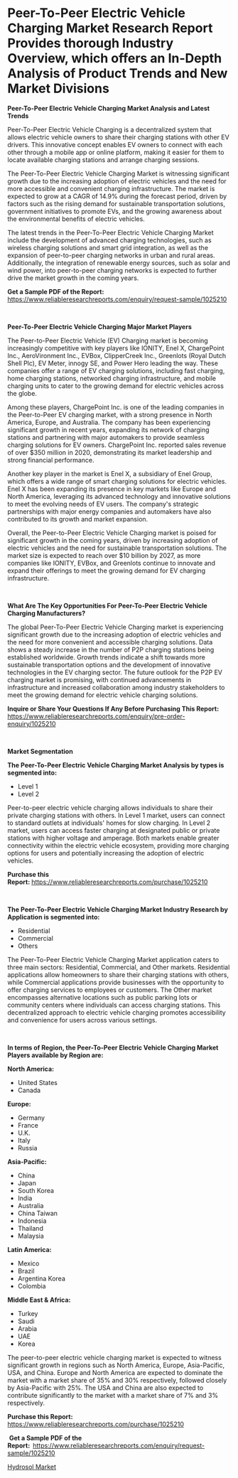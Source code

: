 <p><h1>Peer-To-Peer Electric Vehicle Charging Market Research Report Provides thorough Industry Overview, which offers an In-Depth Analysis of Product Trends and New Market Divisions</h1></p><p><strong>Peer-To-Peer Electric Vehicle Charging Market Analysis and Latest Trends</strong></p>
<p><p>Peer-To-Peer Electric Vehicle Charging is a decentralized system that allows electric vehicle owners to share their charging stations with other EV drivers. This innovative concept enables EV owners to connect with each other through a mobile app or online platform, making it easier for them to locate available charging stations and arrange charging sessions.</p><p>The Peer-To-Peer Electric Vehicle Charging Market is witnessing significant growth due to the increasing adoption of electric vehicles and the need for more accessible and convenient charging infrastructure. The market is expected to grow at a CAGR of 14.9% during the forecast period, driven by factors such as the rising demand for sustainable transportation solutions, government initiatives to promote EVs, and the growing awareness about the environmental benefits of electric vehicles.</p><p>The latest trends in the Peer-To-Peer Electric Vehicle Charging Market include the development of advanced charging technologies, such as wireless charging solutions and smart grid integration, as well as the expansion of peer-to-peer charging networks in urban and rural areas. Additionally, the integration of renewable energy sources, such as solar and wind power, into peer-to-peer charging networks is expected to further drive the market growth in the coming years.</p></p>
<p><strong>Get a Sample PDF of the Report:&nbsp;</strong> <a href="https://www.reliableresearchreports.com/enquiry/request-sample/1025210">https://www.reliableresearchreports.com/enquiry/request-sample/1025210</a></p>
<p>&nbsp;</p>
<p><strong>Peer-To-Peer Electric Vehicle Charging Major Market Players</strong></p>
<p><p>The Peer-to-Peer Electric Vehicle (EV) Charging market is becoming increasingly competitive with key players like IONITY, Enel X, ChargePoint Inc., AeroVironment Inc., EVBox, ClipperCreek Inc., Greenlots (Royal Dutch Shell Plc), EV Meter, innogy SE, and Power Hero leading the way. These companies offer a range of EV charging solutions, including fast charging, home charging stations, networked charging infrastructure, and mobile charging units to cater to the growing demand for electric vehicles across the globe.</p><p>Among these players, ChargePoint Inc. is one of the leading companies in the Peer-to-Peer EV charging market, with a strong presence in North America, Europe, and Australia. The company has been experiencing significant growth in recent years, expanding its network of charging stations and partnering with major automakers to provide seamless charging solutions for EV owners. ChargePoint Inc. reported sales revenue of over $350 million in 2020, demonstrating its market leadership and strong financial performance.</p><p>Another key player in the market is Enel X, a subsidiary of Enel Group, which offers a wide range of smart charging solutions for electric vehicles. Enel X has been expanding its presence in key markets like Europe and North America, leveraging its advanced technology and innovative solutions to meet the evolving needs of EV users. The company's strategic partnerships with major energy companies and automakers have also contributed to its growth and market expansion.</p><p>Overall, the Peer-to-Peer Electric Vehicle Charging market is poised for significant growth in the coming years, driven by increasing adoption of electric vehicles and the need for sustainable transportation solutions. The market size is expected to reach over $10 billion by 2027, as more companies like IONITY, EVBox, and Greenlots continue to innovate and expand their offerings to meet the growing demand for EV charging infrastructure.</p></p>
<p>&nbsp;</p>
<p><strong>What Are The Key Opportunities For Peer-To-Peer Electric Vehicle Charging Manufacturers?</strong></p>
<p><p>The global Peer-To-Peer Electric Vehicle Charging market is experiencing significant growth due to the increasing adoption of electric vehicles and the need for more convenient and accessible charging solutions. Data shows a steady increase in the number of P2P charging stations being established worldwide. Growth trends indicate a shift towards more sustainable transportation options and the development of innovative technologies in the EV charging sector. The future outlook for the P2P EV charging market is promising, with continued advancements in infrastructure and increased collaboration among industry stakeholders to meet the growing demand for electric vehicle charging solutions.</p></p>
<p><strong>Inquire or Share Your Questions If Any Before Purchasing This Report:</strong> <a href="https://www.reliableresearchreports.com/enquiry/pre-order-enquiry/1025210">https://www.reliableresearchreports.com/enquiry/pre-order-enquiry/1025210</a></p>
<p>&nbsp;</p>
<p><strong>Market Segmentation</strong></p>
<p><strong>The Peer-To-Peer Electric Vehicle Charging Market Analysis by types is segmented into:</strong></p>
<p><ul><li>Level 1</li><li>Level 2</li></ul></p>
<p><p>Peer-to-peer electric vehicle charging allows individuals to share their private charging stations with others. In Level 1 market, users can connect to standard outlets at individuals' homes for slow charging. In Level 2 market, users can access faster charging at designated public or private stations with higher voltage and amperage. Both markets enable greater connectivity within the electric vehicle ecosystem, providing more charging options for users and potentially increasing the adoption of electric vehicles.</p></p>
<p><strong>Purchase this Report:&nbsp;</strong><a href="https://www.reliableresearchreports.com/purchase/1025210">https://www.reliableresearchreports.com/purchase/1025210</a></p>
<p>&nbsp;</p>
<p><strong>The Peer-To-Peer Electric Vehicle Charging Market Industry Research by Application is segmented into:</strong></p>
<p><ul><li>Residential</li><li>Commercial</li><li>Others</li></ul></p>
<p><p>The Peer-To-Peer Electric Vehicle Charging Market application caters to three main sectors: Residential, Commercial, and Other markets. Residential applications allow homeowners to share their charging stations with others, while Commercial applications provide businesses with the opportunity to offer charging services to employees or customers. The Other market encompasses alternative locations such as public parking lots or community centers where individuals can access charging stations. This decentralized approach to electric vehicle charging promotes accessibility and convenience for users across various settings.</p></p>
<p>&nbsp;</p>
<p><strong>In terms of Region, the Peer-To-Peer Electric Vehicle Charging Market Players available by Region are:</strong></p>
<p>
    <p> <strong> North America: </strong>
        <ul>
            <li>United States</li>
            <li>Canada</li>
        </ul>
        </p> 
    <p> <strong> Europe: </strong>
        <ul>
            <li>Germany</li>
            <li>France</li>
            <li>U.K.</li>
            <li>Italy</li>
            <li>Russia</li>
        </ul>
        </p> 
    <p> <strong> Asia-Pacific: </strong>
        <ul>
            <li>China</li>
            <li>Japan</li>
            <li>South Korea</li>
            <li>India</li>
            <li>Australia</li>
            <li>China Taiwan</li>
            <li>Indonesia</li>
            <li>Thailand</li>
            <li>Malaysia</li>
        </ul>
        </p> 
    <p> <strong> Latin America: </strong>
        <ul>
            <li>Mexico</li>
            <li>Brazil</li>
            <li>Argentina Korea</li>
            <li>Colombia</li>
        </ul>
        </p> 
    <p> <strong> Middle East & Africa: </strong>
        <ul>
            <li>Turkey</li>
            <li>Saudi</li>
            <li>Arabia</li>
            <li>UAE</li>
            <li>Korea</li>
        </ul>
    </p>
    </p>
<p><p>The peer-to-peer electric vehicle charging market is expected to witness significant growth in regions such as North America, Europe, Asia-Pacific, USA, and China. Europe and North America are expected to dominate the market with a market share of 35% and 30% respectively, followed closely by Asia-Pacific with 25%. The USA and China are also expected to contribute significantly to the market with a market share of 7% and 3% respectively.</p></p>
<p><strong>Purchase this Report: </strong><a href="https://www.reliableresearchreports.com/purchase/1025210">https://www.reliableresearchreports.com/purchase/1025210</a></p>
<p>&nbsp;<strong>Get a Sample PDF of the Report:&nbsp;&nbsp;</strong><a href="https://www.reliableresearchreports.com/enquiry/request-sample/1025210">https://www.reliableresearchreports.com/enquiry/request-sample/1025210</a></p>
<p><strong></strong></p>
<p><p><a href="https://chivalrous-flock-a86.notion.site/Hydrosol-Market-Size-Share-Trends-Analysis-Report-By-Material-By-Type-By-End-user-By-Region-A-0f3295e71b4542a8a0b6169299e4bdec">Hydrosol Market</a></p></p>